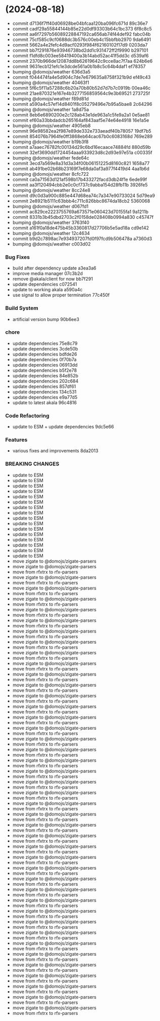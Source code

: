 #  (2024-08-18)


* commit d7136f7ff40d06928be04bfcaa120ba096fc671d 89c36e7
* commit cadf29a55844144b85e22d0df93303b64c1bc373 6f8c8c5
* commit aa6f7297b56089228847192ca656ab74f44def92 fabc04b
* commit 75cf585c9cf0688dc3b576c00eb4c15bbfbb2970 9da6491
* commit 5662a4e2fefc4d9acf0293f984f62160102f17d9 0203da7
* commit bb7f291876e93946738bd2dd1c931472ff2f9990 b297101
* commit f1dfd8c003ee58419400a3b14abd52ac41f5dd3c d539af6
* commit 2370b966de12087dd8b62619642c9cce8ac7f7aa 624b6e6
* commit 9631ecb121efc1e3dcde561a0b1b8c5c64b4daf1 ef78357
* bumping @domojs/weather 636d3a5
* commit f044474fa4e5d904c7de7e679635a8758f321b9d ef49c43
* bumping @domojs/weather 40463f1
* commit 5f6c5f11a57288c6b20a70b80b52d7d7b7c0919b 00ea46c
* commit 21ae870321e167e4b3277156859564c9e3b69521 273725f
* bumping @domojs/weather f89d81d
* commit a590a4c57ef14d8401f8c05279496e7b95a5bae8 2c64296
* bumping @domojs/weather 1a8d75a
* commit 8eb6e6890200e2c128ab43e1de963a1c5fe9a2a1 0e5ae81
* commit ef60a33bbdadcb265164af843aaf5e74e64e4918 16e1a5e
* bumping @domojs/weather 4905eb8
* commit 96e98582ea2f987e89de332e733aeadf40b78057 19df7b5
* commit 854076b7964fe0ff3868eb64cac67b0c6083168d 769e289
* bumping @domojs/weather b19b3f8
* commit a7aaec76782fc00134d29c6bd16ecaace74884fd 880d59b
* commit 32ef3690dd1724454aaa933923d8c2d93e97e51a c00335f
* bumping @domojs/weather fede64c
* commit 3ecd7a569e8a31d3a34f00b06151225d8160c821 1658a77
* commit ab491be02b68b23169f7e68da0af3a977f4419d4 4aa1b6d
* bumping @domojs/weather 8cfc722
* commit ca0a71563d121af598b17b433272facd3db24f1e 6ede99f
* commit aa3f120494cbb2e0c0cf737c9abba154d28fb11b 3926fe5
* bumping @domojs/weather 8cc24e8
* commit d9c0d3a900c885e447d68ea74c7a347e90733024 5d79ea9
* commit 2e8921b5111c63bbb4c711c826bbc8674da18cb2 5360068
* bumping @domojs/weather d067fd1
* commit ac829ce2223755769a673571e060423d70155fa1 9a1211b
* commit 8331b3b45dbd2703c2f0158de028408b0994a830 c45747f
* bumping @domojs/weather 3763f40
* commit a161f0a18de475b45b3360817d27706b5e5ad18a cd9e142
* bumping @domojs/weather 12c4634
* commit b9d2c7898ac7e934937207fd0f97fcd9b506478a a7360d3
* bumping @domojs/weather c003d02


### Bug Fixes

* build after dependency update a3ea3a6
* improve media manager 07c3b2d
* remove @akala/client for now bb7f291
* update dependencies c072541
* update to working akala a590a4c
* use signal to allow proper termination 77c450f


### Build System

* artificial version bump 90b6ee3


### chore

* update dependencies 75e8c79
* update dependencies 3cde50b
* update dependencies bdfde26
* update dependencies 0f70b7a
* update dependencies 06913dd
* update dependencies b5f2e78
* update dependencies 84e852b
* update dependencies 202c684
* update dependencies 857df61
* update dependencies 134c531
* update dependencies e9a77d5
* update to latest akala 96c4816


### Code Refactoring

* update to ESM + update dependencies 9dc5e66


### Features

* various fixes and improvements 8da2013


### BREAKING CHANGES

* update to ESM
* update to ESM
* update to ESM
* update to ESM
* update to ESM
* update to ESM
* update to ESM
* update to ESM
* update to ESM
* update to ESM
* update to ESM
* update to ESM
* update to ESM
* update to ESM
* update to ESM
* update to ESM
* move zigate to @domojs/zigate-parsers
* move zigate to @domojs/zigate-parsers
* move from rfxtrx to rfx-parsers
* move zigate to @domojs/zigate-parsers
* move from rfxtrx to rfx-parsers
* move zigate to @domojs/zigate-parsers
* move from rfxtrx to rfx-parsers
* move zigate to @domojs/zigate-parsers
* move from rfxtrx to rfx-parsers
* move zigate to @domojs/zigate-parsers
* move from rfxtrx to rfx-parsers
* move zigate to @domojs/zigate-parsers
* move from rfxtrx to rfx-parsers
* move zigate to @domojs/zigate-parsers
* move from rfxtrx to rfx-parsers
* move zigate to @domojs/zigate-parsers
* move from rfxtrx to rfx-parsers
* move zigate to @domojs/zigate-parsers
* move from rfxtrx to rfx-parsers
* move zigate to @domojs/zigate-parsers
* move from rfxtrx to rfx-parsers
* move zigate to @domojs/zigate-parsers
* move from rfxtrx to rfx-parsers
* move zigate to @domojs/zigate-parsers
* move from rfxtrx to rfx-parsers
* move zigate to @domojs/zigate-parsers
* move from rfxtrx to rfx-parsers
* move zigate to @domojs/zigate-parsers
* move from rfxtrx to rfx-parsers
* move zigate to @domojs/zigate-parsers
* move from rfxtrx to rfx-parsers
* move zigate to @domojs/zigate-parsers
* move from rfxtrx to rfx-parsers
* move zigate to @domojs/zigate-parsers
* move from rfxtrx to rfx-parsers
* move zigate to @domojs/zigate-parsers
* move from rfxtrx to rfx-parsers
* move zigate to @domojs/zigate-parsers
* move from rfxtrx to rfx-parsers
* move zigate to @domojs/zigate-parsers
* move from rfxtrx to rfx-parsers
* move zigate to @domojs/zigate-parsers
* move from rfxtrx to rfx-parsers
* move zigate to @domojs/zigate-parsers
* move from rfxtrx to rfx-parsers
* move zigate to @domojs/zigate-parsers
* move from rfxtrx to rfx-parsers
* move zigate to @domojs/zigate-parsers
* move from rfxtrx to rfx-parsers
* move zigate to @domojs/zigate-parsers
* move from rfxtrx to rfx-parsers
* move zigate to @domojs/zigate-parsers
* move from rfxtrx to rfx-parsers
* move zigate to @domojs/zigate-parsers
* move from rfxtrx to rfx-parsers
* move zigate to @domojs/zigate-parsers
* move from rfxtrx to rfx-parsers
* move zigate to @domojs/zigate-parsers
* move from rfxtrx to rfx-parsers
* move zigate to @domojs/zigate-parsers
* move from rfxtrx to rfx-parsers
* move zigate to @domojs/zigate-parsers
* move from rfxtrx to rfx-parsers
* move zigate to @domojs/zigate-parsers
* move from rfxtrx to rfx-parsers
* move zigate to @domojs/zigate-parsers
* move from rfxtrx to rfx-parsers
* move zigate to @domojs/zigate-parsers
* move from rfxtrx to rfx-parsers
* move zigate to @domojs/zigate-parsers
* move from rfxtrx to rfx-parsers
* move zigate to @domojs/zigate-parsers
* move from rfxtrx to rfx-parsers
* move zigate to @domojs/zigate-parsers
* move from rfxtrx to rfx-parsers
* move zigate to @domojs/zigate-parsers
* move from rfxtrx to rfx-parsers
* move zigate to @domojs/zigate-parsers
* move from rfxtrx to rfx-parsers
* move zigate to @domojs/zigate-parsers
* move from rfxtrx to rfx-parsers
* move zigate to @domojs/zigate-parsers
* move from rfxtrx to rfx-parsers
* move zigate to @domojs/zigate-parsers
* move from rfxtrx to rfx-parsers



